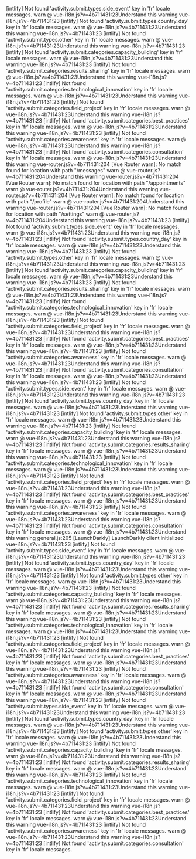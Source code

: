 [intlify] Not found 'activity.submit.types.side_event' key in 'fr' locale messages.
warn @ vue-i18n.js?v=4b711431:23Understand this warning
vue-i18n.js?v=4b711431:23 [intlify] Not found 'activity.submit.types.country_day' key in 'fr' locale messages.
warn @ vue-i18n.js?v=4b711431:23Understand this warning
vue-i18n.js?v=4b711431:23 [intlify] Not found 'activity.submit.types.other' key in 'fr' locale messages.
warn @ vue-i18n.js?v=4b711431:23Understand this warning
vue-i18n.js?v=4b711431:23 [intlify] Not found 'activity.submit.categories.capacity_building' key in 'fr' locale messages.
warn @ vue-i18n.js?v=4b711431:23Understand this warning
vue-i18n.js?v=4b711431:23 [intlify] Not found 'activity.submit.categories.results_sharing' key in 'fr' locale messages.
warn @ vue-i18n.js?v=4b711431:23Understand this warning
vue-i18n.js?v=4b711431:23 [intlify] Not found 'activity.submit.categories.technological_innovation' key in 'fr' locale messages.
warn @ vue-i18n.js?v=4b711431:23Understand this warning
vue-i18n.js?v=4b711431:23 [intlify] Not found 'activity.submit.categories.field_project' key in 'fr' locale messages.
warn @ vue-i18n.js?v=4b711431:23Understand this warning
vue-i18n.js?v=4b711431:23 [intlify] Not found 'activity.submit.categories.best_practices' key in 'fr' locale messages.
warn @ vue-i18n.js?v=4b711431:23Understand this warning
vue-i18n.js?v=4b711431:23 [intlify] Not found 'activity.submit.categories.awareness' key in 'fr' locale messages.
warn @ vue-i18n.js?v=4b711431:23Understand this warning
vue-i18n.js?v=4b711431:23 [intlify] Not found 'activity.submit.categories.consultation' key in 'fr' locale messages.
warn @ vue-i18n.js?v=4b711431:23Understand this warning
vue-router.js?v=4b711431:204 [Vue Router warn]: No match found for location with path "/messages"
warn @ vue-router.js?v=4b711431:204Understand this warning
vue-router.js?v=4b711431:204 [Vue Router warn]: No match found for location with path "/appointments"
warn @ vue-router.js?v=4b711431:204Understand this warning
vue-router.js?v=4b711431:204 [Vue Router warn]: No match found for location with path "/profile"
warn @ vue-router.js?v=4b711431:204Understand this warning
vue-router.js?v=4b711431:204 [Vue Router warn]: No match found for location with path "/settings"
warn @ vue-router.js?v=4b711431:204Understand this warning
vue-i18n.js?v=4b711431:23 [intlify] Not found 'activity.submit.types.side_event' key in 'fr' locale messages.
warn @ vue-i18n.js?v=4b711431:23Understand this warning
vue-i18n.js?v=4b711431:23 [intlify] Not found 'activity.submit.types.country_day' key in 'fr' locale messages.
warn @ vue-i18n.js?v=4b711431:23Understand this warning
vue-i18n.js?v=4b711431:23 [intlify] Not found 'activity.submit.types.other' key in 'fr' locale messages.
warn @ vue-i18n.js?v=4b711431:23Understand this warning
vue-i18n.js?v=4b711431:23 [intlify] Not found 'activity.submit.categories.capacity_building' key in 'fr' locale messages.
warn @ vue-i18n.js?v=4b711431:23Understand this warning
vue-i18n.js?v=4b711431:23 [intlify] Not found 'activity.submit.categories.results_sharing' key in 'fr' locale messages.
warn @ vue-i18n.js?v=4b711431:23Understand this warning
vue-i18n.js?v=4b711431:23 [intlify] Not found 'activity.submit.categories.technological_innovation' key in 'fr' locale messages.
warn @ vue-i18n.js?v=4b711431:23Understand this warning
vue-i18n.js?v=4b711431:23 [intlify] Not found 'activity.submit.categories.field_project' key in 'fr' locale messages.
warn @ vue-i18n.js?v=4b711431:23Understand this warning
vue-i18n.js?v=4b711431:23 [intlify] Not found 'activity.submit.categories.best_practices' key in 'fr' locale messages.
warn @ vue-i18n.js?v=4b711431:23Understand this warning
vue-i18n.js?v=4b711431:23 [intlify] Not found 'activity.submit.categories.awareness' key in 'fr' locale messages.
warn @ vue-i18n.js?v=4b711431:23Understand this warning
vue-i18n.js?v=4b711431:23 [intlify] Not found 'activity.submit.categories.consultation' key in 'fr' locale messages.
warn @ vue-i18n.js?v=4b711431:23Understand this warning
vue-i18n.js?v=4b711431:23 [intlify] Not found 'activity.submit.types.side_event' key in 'fr' locale messages.
warn @ vue-i18n.js?v=4b711431:23Understand this warning
vue-i18n.js?v=4b711431:23 [intlify] Not found 'activity.submit.types.country_day' key in 'fr' locale messages.
warn @ vue-i18n.js?v=4b711431:23Understand this warning
vue-i18n.js?v=4b711431:23 [intlify] Not found 'activity.submit.types.other' key in 'fr' locale messages.
warn @ vue-i18n.js?v=4b711431:23Understand this warning
vue-i18n.js?v=4b711431:23 [intlify] Not found 'activity.submit.categories.capacity_building' key in 'fr' locale messages.
warn @ vue-i18n.js?v=4b711431:23Understand this warning
vue-i18n.js?v=4b711431:23 [intlify] Not found 'activity.submit.categories.results_sharing' key in 'fr' locale messages.
warn @ vue-i18n.js?v=4b711431:23Understand this warning
vue-i18n.js?v=4b711431:23 [intlify] Not found 'activity.submit.categories.technological_innovation' key in 'fr' locale messages.
warn @ vue-i18n.js?v=4b711431:23Understand this warning
vue-i18n.js?v=4b711431:23 [intlify] Not found 'activity.submit.categories.field_project' key in 'fr' locale messages.
warn @ vue-i18n.js?v=4b711431:23Understand this warning
vue-i18n.js?v=4b711431:23 [intlify] Not found 'activity.submit.categories.best_practices' key in 'fr' locale messages.
warn @ vue-i18n.js?v=4b711431:23Understand this warning
vue-i18n.js?v=4b711431:23 [intlify] Not found 'activity.submit.categories.awareness' key in 'fr' locale messages.
warn @ vue-i18n.js?v=4b711431:23Understand this warning
vue-i18n.js?v=4b711431:23 [intlify] Not found 'activity.submit.categories.consultation' key in 'fr' locale messages.
warn @ vue-i18n.js?v=4b711431:23Understand this warning
general.js:205 [LaunchDarkly] LaunchDarkly client initialized
vue-i18n.js?v=4b711431:23 [intlify] Not found 'activity.submit.types.side_event' key in 'fr' locale messages.
warn @ vue-i18n.js?v=4b711431:23Understand this warning
vue-i18n.js?v=4b711431:23 [intlify] Not found 'activity.submit.types.country_day' key in 'fr' locale messages.
warn @ vue-i18n.js?v=4b711431:23Understand this warning
vue-i18n.js?v=4b711431:23 [intlify] Not found 'activity.submit.types.other' key in 'fr' locale messages.
warn @ vue-i18n.js?v=4b711431:23Understand this warning
vue-i18n.js?v=4b711431:23 [intlify] Not found 'activity.submit.categories.capacity_building' key in 'fr' locale messages.
warn @ vue-i18n.js?v=4b711431:23Understand this warning
vue-i18n.js?v=4b711431:23 [intlify] Not found 'activity.submit.categories.results_sharing' key in 'fr' locale messages.
warn @ vue-i18n.js?v=4b711431:23Understand this warning
vue-i18n.js?v=4b711431:23 [intlify] Not found 'activity.submit.categories.technological_innovation' key in 'fr' locale messages.
warn @ vue-i18n.js?v=4b711431:23Understand this warning
vue-i18n.js?v=4b711431:23 [intlify] Not found 'activity.submit.categories.field_project' key in 'fr' locale messages.
warn @ vue-i18n.js?v=4b711431:23Understand this warning
vue-i18n.js?v=4b711431:23 [intlify] Not found 'activity.submit.categories.best_practices' key in 'fr' locale messages.
warn @ vue-i18n.js?v=4b711431:23Understand this warning
vue-i18n.js?v=4b711431:23 [intlify] Not found 'activity.submit.categories.awareness' key in 'fr' locale messages.
warn @ vue-i18n.js?v=4b711431:23Understand this warning
vue-i18n.js?v=4b711431:23 [intlify] Not found 'activity.submit.categories.consultation' key in 'fr' locale messages.
warn @ vue-i18n.js?v=4b711431:23Understand this warning
vue-i18n.js?v=4b711431:23 [intlify] Not found 'activity.submit.types.side_event' key in 'fr' locale messages.
warn @ vue-i18n.js?v=4b711431:23Understand this warning
vue-i18n.js?v=4b711431:23 [intlify] Not found 'activity.submit.types.country_day' key in 'fr' locale messages.
warn @ vue-i18n.js?v=4b711431:23Understand this warning
vue-i18n.js?v=4b711431:23 [intlify] Not found 'activity.submit.types.other' key in 'fr' locale messages.
warn @ vue-i18n.js?v=4b711431:23Understand this warning
vue-i18n.js?v=4b711431:23 [intlify] Not found 'activity.submit.categories.capacity_building' key in 'fr' locale messages.
warn @ vue-i18n.js?v=4b711431:23Understand this warning
vue-i18n.js?v=4b711431:23 [intlify] Not found 'activity.submit.categories.results_sharing' key in 'fr' locale messages.
warn @ vue-i18n.js?v=4b711431:23Understand this warning
vue-i18n.js?v=4b711431:23 [intlify] Not found 'activity.submit.categories.technological_innovation' key in 'fr' locale messages.
warn @ vue-i18n.js?v=4b711431:23Understand this warning
vue-i18n.js?v=4b711431:23 [intlify] Not found 'activity.submit.categories.field_project' key in 'fr' locale messages.
warn @ vue-i18n.js?v=4b711431:23Understand this warning
vue-i18n.js?v=4b711431:23 [intlify] Not found 'activity.submit.categories.best_practices' key in 'fr' locale messages.
warn @ vue-i18n.js?v=4b711431:23Understand this warning
vue-i18n.js?v=4b711431:23 [intlify] Not found 'activity.submit.categories.awareness' key in 'fr' locale messages.
warn @ vue-i18n.js?v=4b711431:23Understand this warning
vue-i18n.js?v=4b711431:23 [intlify] Not found 'activity.submit.categories.consultation' key in 'fr' locale messages.